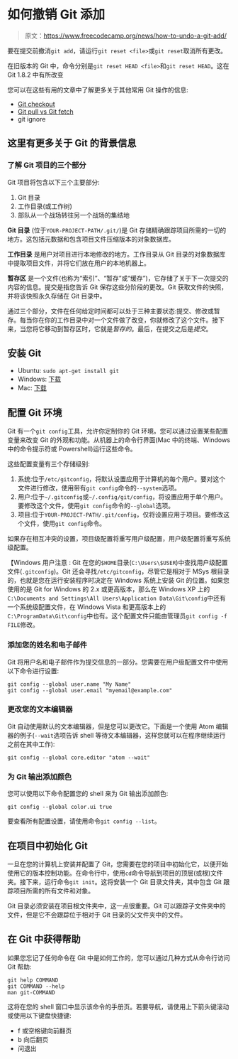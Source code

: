 # 如何撤销 Git 添加

> 原文：<https://www.freecodecamp.org/news/how-to-undo-a-git-add/>

要在提交前撤消`git add`，请运行`git reset <file>`或`git reset`取消所有更改。

在旧版本的 Git 中，命令分别是`git reset HEAD <file>`和`git reset HEAD`。这在 Git 1.8.2 中有所改变

您可以在这些有用的文章中了解更多关于其他常用 Git 操作的信息:

*   [Git checkout](https://guide.freecodecamp.org/git/git-checkout/)
*   [Git pull vs Git fetch](https://guide.freecodecamp.org/miscellaneous/git-pull-vs-git-fetch/)
*   git ignore

## 这里有更多关于 Git 的背景信息

### **了解 Git 项目的三个部分**

Git 项目将包含以下三个主要部分:

1.  Git 目录
2.  工作目录(或工作树)
3.  部队从一个战场转往另一个战场的集结地

****Git 目录**** (位于`YOUR-PROJECT-PATH/.git/`)是 Git 存储精确跟踪项目所需的一切的地方。这包括元数据和包含项目文件压缩版本的对象数据库。

****工作目录**** 是用户对项目进行本地修改的地方。工作目录从 Git 目录的对象数据库中提取项目文件，并将它们放在用户的本地机器上。

****暂存区**** 是一个文件(也称为“索引”、“暂存”或“缓存”)，它存储了关于下一次提交的内容的信息。提交是指您告诉 Git 保存这些分阶段的更改。Git 获取文件的快照，并将该快照永久存储在 Git 目录中。

通过三个部分，文件在任何给定时间都可以处于三种主要状态:提交、修改或暂存。每当你在你的工作目录中对一个文件做了改变，你就修改了这个文件。接下来，当您将它移动到暂存区时，它就是*暂存的*。最后，在提交之后是*提交*。

## **安装 Git**

*   Ubuntu: `sudo apt-get install git`
*   Windows: [下载](https://git-scm.com/download/win)
*   Mac: [下载](https://git-scm.com/download/mac)

## 配置 Git 环境

Git 有一个`git config`工具，允许你定制你的 Git 环境。您可以通过设置某些配置变量来改变 Git 的外观和功能。从机器上的命令行界面(Mac 中的终端、Windows 中的命令提示符或 Powershell)运行这些命令。

这些配置变量有三个存储级别:

1.  系统:位于`/etc/gitconfig`，将默认设置应用于计算机的每个用户。要对这个文件进行修改，使用带有`git config`命令的`--system`选项。
2.  用户:位于`~/.gitconfig`或`~/.config/git/config`，将设置应用于单个用户。要修改这个文件，使用`git config`命令的`--global`选项。
3.  项目:位于`YOUR-PROJECT-PATH/.git/config`，仅将设置应用于项目。要修改这个文件，使用`git config`命令。

如果存在相互冲突的设置，项目级配置将重写用户级配置，用户级配置将重写系统级配置。

【Windows 用户注意 : Git 在您的`$HOME`目录(`C:\Users\$USER`)中查找用户级配置文件(`.gitconfig`)。Git 还会寻找`/etc/gitconfig`，尽管它是相对于 MSys 根目录的，也就是您在运行安装程序时决定在 Windows 系统上安装 Git 的位置。如果您使用的是 Git for Windows 的 2.x 或更高版本，那么在 Windows XP 上的`C:\Documents and Settings\All Users\Application Data\Git\config`中还有一个系统级配置文件，在 Windows Vista 和更高版本上的`C:\ProgramData\Git\config`中也有。这个配置文件只能由管理员`git config -f FILE`修改。

### 添加您的姓名和电子邮件

Git 将用户名和电子邮件作为提交信息的一部分。您需要在用户级配置文件中使用以下命令进行设置:

```
git config --global user.name "My Name"
git config --global user.email "myemail@example.com"
```

### 更改您的文本编辑器

Git 自动使用默认的文本编辑器，但是您可以更改它。下面是一个使用 Atom 编辑器的例子(`--wait`选项告诉 shell 等待文本编辑器，这样您就可以在程序继续运行之前在其中工作):

```
git config --global core.editor "atom --wait"
```

### 为 Git 输出添加颜色

您可以使用以下命令配置您的 shell 来为 Git 输出添加颜色:

```
git config --global color.ui true
```

要查看所有配置设置，请使用命令`git config --list`。

## 在项目中初始化 Git

一旦在您的计算机上安装并配置了 Git，您需要在您的项目中初始化它，以便开始使用它的版本控制功能。在命令行中，使用`cd`命令导航到项目的顶层(或根)文件夹。接下来，运行命令`git init`。这将安装一个 Git 目录文件夹，其中包含 Git 跟踪项目所需的所有文件和对象。

Git 目录必须安装在项目根文件夹中，这一点很重要。Git 可以跟踪子文件夹中的文件，但是它不会跟踪位于相对于 Git 目录的父文件夹中的文件。

## 在 Git 中获得帮助

如果您忘记了任何命令在 Git 中是如何工作的，您可以通过几种方式从命令行访问 Git 帮助:

```
git help COMMAND
git COMMAND --help
man git-COMMAND
```

这将在您的 shell 窗口中显示该命令的手册页。若要导航，请使用上下箭头键滚动或使用以下键盘快捷键:

*   f 或空格键向前翻页
*   b 向后翻页
*   问退出
